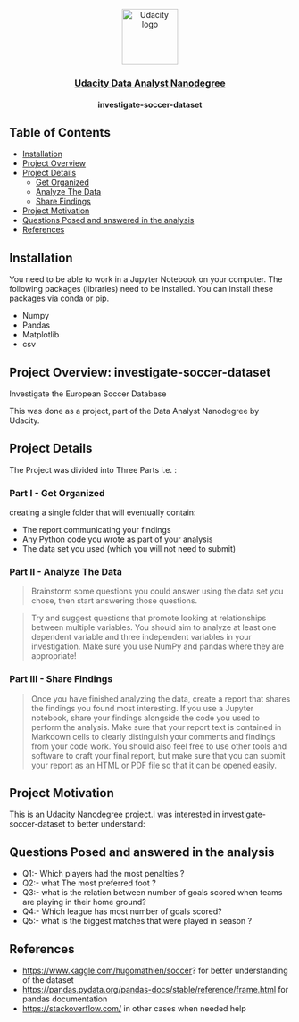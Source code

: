 <p align="center">
  <a href="https://www.udacity.com/">
    <img src='https://course_report_production.s3.amazonaws.com/rich/rich_files/rich_files/5511/s300/udacity-logo.png' alt="Udacity logo" width = 100px>
   </a>
</p>

<h3 align="center"><a href = "https://www.udacity.com/course/data-analyst-nanodegree--nd002"> Udacity Data Analyst Nanodegree </a></h3>
<h4 align="center">investigate-soccer-dataset</h4>

## Table of Contents

- [Installation](#installation)
- [Project Overview](#project_overview)
- [Project Details](#details)
  - [Get Organized](#p)
  - [ Analyze The Data](#abt)
  - [Share Findings](#r)
- [Project Motivation](#motivation)
- [Questions Posed and answered in the analysis](#Q)
- [References](#References)

## Installation <a name="installation"></a>

You need to be able to work in a Jupyter Notebook on your computer. The following packages (libraries) need to be installed. You can install these packages via conda or pip.

- Numpy
- Pandas
- Matplotlib
- csv

## Project Overview: investigate-soccer-dataset <a name="project_overview"></a>

Investigate the European Soccer Database

This was done as a project, part of the Data Analyst Nanodegree by Udacity.

## Project Details <a name="details"></a>

The Project was divided into Three Parts i.e. :

### Part I - Get Organized <a name="p"></a>

creating a single folder that will eventually contain:

- The report communicating your findings
- Any Python code you wrote as part of your analysis
- The data set you used (which you will not need to submit)

### Part II - Analyze The Data <a name="abt"></a>

> Brainstorm some questions you could answer using the data set you chose, then start answering those questions.

> Try and suggest questions that promote looking at relationships between multiple variables. You should aim to analyze at least one dependent variable and three independent variables in your investigation. Make sure you use NumPy and pandas where they are appropriate!

### Part III - Share Findings <a name="r"></a>

> Once you have finished analyzing the data, create a report that shares the findings you found most interesting. If you use a Jupyter notebook, share your findings alongside the code you used to perform the analysis. Make sure that your report text is contained in Markdown cells to clearly distinguish your comments and findings from your code work. You should also feel free to use other tools and software to craft your final report, but make sure that you can submit your report as an HTML or PDF file so that it can be opened easily.

## Project Motivation <a name="motivation"></a>

This is an Udacity Nanodegree project.I was interested in investigate-soccer-dataset to better understand: </br>

## Questions Posed and answered in the analysis <a name="Q"></a>

- Q1:- Which players had the most penalties ?
- Q2:- what The most preferred foot ?
- Q3:- what is the relation between number of goals scored when teams are playing in their home ground?
- Q4:- Which league has most number of goals scored?
- Q5:- what is the biggest matches that were played in season ?

## References <a name='References'>

- https://www.kaggle.com/hugomathien/soccer? for better understanding of the dataset
- https://pandas.pydata.org/pandas-docs/stable/reference/frame.html for pandas documentation
- https://stackoverflow.com/ in other cases when needed help
